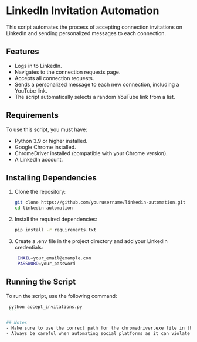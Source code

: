 # LinkedIn Invitation Automation

This script automates the process of accepting connection invitations on LinkedIn and sending personalized messages to each connection.

## Features

- Logs in to LinkedIn.
- Navigates to the connection requests page.
- Accepts all connection requests.
- Sends a personalized message to each new connection, including a YouTube link.
- The script automatically selects a random YouTube link from a list.

## Requirements

To use this script, you must have:

- Python 3.9 or higher installed.
- Google Chrome installed.
- ChromeDriver installed (compatible with your Chrome version).
- A LinkedIn account.

## Installing Dependencies

1. Clone the repository:
   ```bash
   git clone https://github.com/yourusername/linkedin-automation.git
   cd linkedin-automation
    ```

2. Install the required dependencies:
   ```bash
   pip install -r requirements.txt
    ```

3. Create a .env file in the project directory and add your LinkedIn credentials:
   ```bash
    EMAIL=your_email@example.com
    PASSWORD=your_password
    ```

## Running the Script
To run the script, use the following command:
   ```bash
    python accept_invitations.py
    ```

## Notes
- Make sure to use the correct path for the chromedriver.exe file in the script.
- Always be careful when automating social platforms as it can violate their terms of service. Use this script responsibly.    
